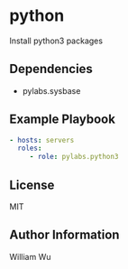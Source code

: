 python
======

Install python3 packages

Dependencies
------------

- pylabs.sysbase

Example Playbook
----------------

```yaml
- hosts: servers
  roles:
     - role: pylabs.python3
```

License
-------

MIT

Author Information
------------------

William Wu
